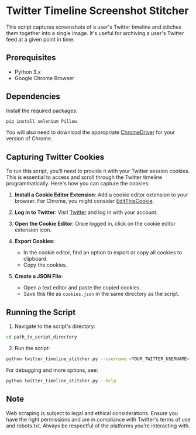 # Twitter Timeline Screenshot Stitcher

This script captures screenshots of a user's Twitter timeline and stitches them together into a single image. It's useful for archiving a user's Twitter feed at a given point in time.

## Prerequisites

- Python 3.x
- Google Chrome Browser

## Dependencies

Install the required packages:

```bash
pip install selenium Pillow
```

You will also need to download the appropriate [ChromeDriver](https://sites.google.com/a/chromium.org/chromedriver/) for your version of Chrome.

## Capturing Twitter Cookies

To run this script, you'll need to provide it with your Twitter session cookies. This is essential to access and scroll through the Twitter timeline programmatically. Here's how you can capture the cookies:

1. **Install a Cookie Editor Extension**: Add a cookie editor extension to your browser. For Chrome, you might consider [EditThisCookie](http://www.editthiscookie.com/).

2. **Log in to Twitter**: Visit [Twitter](https://twitter.com/) and log in with your account.

3. **Open the Cookie Editor**: Once logged in, click on the cookie editor extension icon.

4. **Export Cookies**:
    - In the cookie editor, find an option to export or copy all cookies to clipboard.
    - Copy the cookies.

5. **Create a JSON File**: 
    - Open a text editor and paste the copied cookies.
    - Save this file as `cookies.json` in the same directory as the script.

## Running the Script

1. Navigate to the script's directory:

```bash
cd path_to_script_directory
```

2. Run the script:

```bash
python twitter_timeline_stitcher.py --username <YOUR_TWITTER_USERNAME>
```

For debugging and more options, see:

```bash
python twitter_timeline_stitcher.py --help
```

## Note

Web scraping is subject to legal and ethical considerations. Ensure you have the right permissions and are in compliance with Twitter's terms of use and robots.txt. Always be respectful of the platforms you're interacting with.
